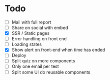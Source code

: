 # Todo

- [ ] Mail with full report
- [ ] Share on social with embed
- [x] SSR / Static pages
- [ ] Error handling on front end
- [ ] Loading states
- [x] Show alert on front-end when time has ended
- [ ] Deploy
- [ ] Split quiz on more components
- [ ] Only one email per test
- [ ] Split some UI do reusable components